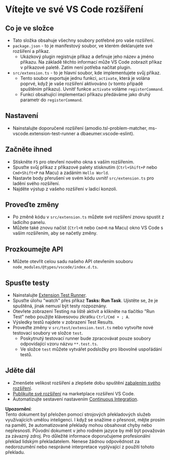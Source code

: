 # Vítejte ve své VS Code rozšíření

## Co je ve složce

* Tato složka obsahuje všechny soubory potřebné pro vaše rozšíření.
* `package.json` - to je manifestový soubor, ve kterém deklarujete své rozšíření a příkaz.
  * Ukázkový plugin registruje příkaz a definuje jeho název a jméno příkazu. Na základě těchto informací může VS Code zobrazit příkaz v příkazové paletě. Zatím není potřeba načítat plugin.
* `src/extension.ts` - to je hlavní soubor, kde implementujete svůj příkaz.
  * Tento soubor exportuje jednu funkci, `activate`, která je volána poprvé, když je vaše rozšíření aktivováno (v tomto případě spuštěním příkazu). Uvnitř funkce `activate` voláme `registerCommand`.
  * Funkci obsahující implementaci příkazu předáváme jako druhý parametr do `registerCommand`.

## Nastavení

* Nainstalujte doporučené rozšíření (amodio.tsl-problem-matcher, ms-vscode.extension-test-runner a dbaeumer.vscode-eslint).

## Začněte ihned

* Stiskněte `F5` pro otevření nového okna s vaším rozšířením.
* Spusťte svůj příkaz z příkazové palety stisknutím (`Ctrl+Shift+P` nebo `Cmd+Shift+P` na Macu) a zadáním `Hello World`.
* Nastavte body přerušení ve svém kódu uvnitř `src/extension.ts` pro ladění svého rozšíření.
* Najděte výstup z vašeho rozšíření v ladicí konzoli.

## Proveďte změny

* Po změně kódu v `src/extension.ts` můžete své rozšíření znovu spustit z ladicího panelu.
* Můžete také znovu načíst (`Ctrl+R` nebo `Cmd+R` na Macu) okno VS Code s vaším rozšířením, aby se načetly změny.

## Prozkoumejte API

* Můžete otevřít celou sadu našeho API otevřením souboru `node_modules/@types/vscode/index.d.ts`.

## Spusťte testy

* Nainstalujte [Extension Test Runner](https://marketplace.visualstudio.com/items?itemName=ms-vscode.extension-test-runner).
* Spusťte úlohu "watch" přes příkaz **Tasks: Run Task**. Ujistěte se, že je spuštěná, jinak nemusí být testy rozpoznány.
* Otevřete zobrazení Testing na liště aktivit a klikněte na tlačítko "Run Test" nebo použijte klávesovou zkratku `Ctrl/Cmd + ; A`.
* Výsledky testů najdete v zobrazení Test Results.
* Proveďte změny v `src/test/extension.test.ts` nebo vytvořte nové testovací soubory ve složce `test`.
  * Poskytnutý testovací runner bude zpracovávat pouze soubory odpovídající vzoru názvu `**.test.ts`.
  * Ve složce `test` můžete vytvářet podsložky pro libovolné uspořádání testů.

## Jděte dál

* Zmenšete velikost rozšíření a zlepšete dobu spuštění [zabalením svého rozšíření](https://code.visualstudio.com/api/working-with-extensions/bundling-extension).
* [Publikujte své rozšíření](https://code.visualstudio.com/api/working-with-extensions/publishing-extension) na marketplace rozšíření VS Code.
* Automatizujte sestavení nastavením [Continuous Integration](https://code.visualstudio.com/api/working-with-extensions/continuous-integration).

**Upozornění**:  
Tento dokument byl přeložen pomocí strojových překladových služeb využívajících umělou inteligenci. I když se snažíme o přesnost, mějte prosím na paměti, že automatizované překlady mohou obsahovat chyby nebo nepřesnosti. Původní dokument v jeho rodném jazyce by měl být považován za závazný zdroj. Pro důležité informace doporučujeme profesionální překlad lidským překladatelem. Nenese žádnou odpovědnost za nedorozumění nebo nesprávné interpretace vyplývající z použití tohoto překladu.